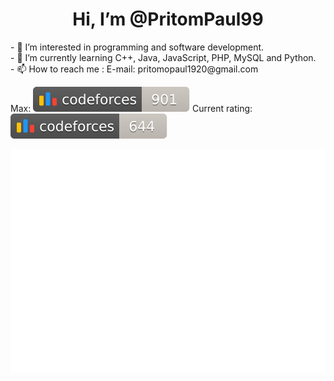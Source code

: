 <h1 align="center">Hi, I’m @PritomPaul99</h1>
- 👀 I’m interested in programming and software development.<br>
- 🌱 I’m currently learning C++, Java, JavaScript, PHP, MySQL and Python.<br>
<!-- - 💞️ I’m looking to collaborate on ... -->
- 📫 How to reach me : E-mail: pritomopaul1920@gmail.com

<!---
PritomPaul99/PritomPaul99 is a ✨ special ✨ repository because its `README.md` (this file) appears on your GitHub profile.
You can click the Preview link to take a look at your changes.
--->


Max: ![](https://raw.githubusercontent.com/PritomPaul99/cf-stats/main/output/max_rating.svg)
Current rating: ![](https://raw.githubusercontent.com/PritomPaul99/cf-stats/main/output/rating.svg)
<br>

![](https://raw.githubusercontent.com/PritomPaul99/cf-stats/main/output/light_card.svg#gh-dark-mode-only)


<!-- ![](https://raw.githubusercontent.com/PritomPaul99/cf-stats/main/output/light_card.svg) -->




